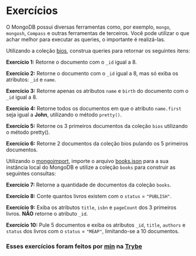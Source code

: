 # Exercícios

O MongoDB possui diversas ferramentas como, por exemplo, `mongo`, `mongosh`, `Compass` e outras ferramentas de terceiros. Você pode utilizar o que achar melhor para executar as queries, o importante é realizá-las.

Utilizando a coleção [bios](https://docs.mongodb.com/manual/reference/bios-example-collection/), construa queries para retornar os seguintes itens:

__Exercício 1:__ Retorne o documento com o `_id` igual a 8.

__Exercício 2:__ Retorne o documento com o `_id` igual a 8, mas só exiba os atributos: `_id` e `name`.

__Exercício 3:__ Retorne apenas os atributos `name` e `birth` do documento com o `_id` igual a 8.

__Exercício 4:__ Retorne todos os documentos em que o atributo `name.first` seja igual a __John__, utilizando o método `pretty()`.

__Exercício 5:__ Retorne os 3 primeiros documentos da coleção `bios` utilizando o método pretty().

__Exercício 6:__ Retorne 2 documentos da coleção bios pulando os 5 primeiros documentos.

Utilizando o [mongoimport](https://docs.mongodb.com/database-tools/mongoimport/#examples), importe o arquivo [books.json](https://assets.app.betrybe.com/back-end/mongodb/books-48d15e4d8924badc2308cc4a62eb3ea4.json) para a sua instância local do MongoDB e utilize a coleção `books` para construir as seguintes consultas:

__Exercício 7:__ Retorne a quantidade de documentos da coleção `books`.

__Exercício 8:__ Conte quantos livros existem com o `status` = `"PUBLISH"`.

__Exercício 9:__ Exiba os atributos `title`, `isbn` e `pageCount` dos 3 primeiros livros. __NÃO__ retorne o atributo `_id`.

__Exercício 10:__ Pule 5 documentos e exiba os atributos `_id`, `title`, `authors` e `status` dos livros com o `status` = `"MEAP"`, limitando-se a 10 documentos.

### Esses exercícios foram feitos por [min](https://www.linkedin.com/in/jonathan-r-andrade/) na [Trybe](https://www.betrybe.com/)
